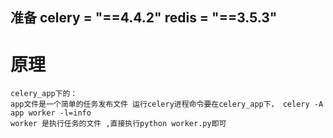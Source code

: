 ## 准备 celery = "==4.4.2"  redis = "==3.5.3"

# 原理
    celery_app下的：
    app文件是一个简单的任务发布文件 运行celery进程命令要在celery_app下， celery -A app worker -l=info
    worker 是执行任务的文件 ,直接执行python worker.py即可